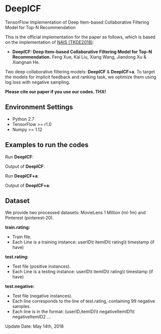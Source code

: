 # DeepICF
TensorFlow Implementation of Deep Item-based Collaborative Filtering Model for Top-N Recommendation

This is the official implementation for the paper as follows, which is based on the implementation of [NAIS (TKDE2018)](https://github.com/AaronHeee/Neural-Attentive-Item-Similarity-Model):
- **DeepICF: Deep Item-based Collaborative Filtering Model for Top-N Recommendation.**
Feng Xue, Kai Liu, Xiang Wang, Jiandong Xu & Xiangnan He.

Two deep collaborative filtering models: **DeepICF** & **DeepICF+a**. To target the models for implicit feedback and ranking task, we optimize them using log loss with negative sampling.

**Please cite our paper if you use our codes. THX!**

## Environment Settings
- Python 2.7
- TensorFlow >= r1.0
- Numpy >= 1.12

## Examples to run the codes
Run **DeepICF**:

Output of **DeepICF**:

Run **DeepICF+a**:

Output of **DeepICF+a**:

## Dataset
We provide two processed datasets: MovieLens 1 Million (ml-1m) and Pinterest (pinterest-20).

**train.rating:**
- Train file.
- Each Line is a training instance: userID\t itemID\t rating\t timestamp (if have)

**test.rating:**
- Test file (positive instances).
- Each Line is a testing instance: userID\t itemID\t rating\t timestamp (if have)

**test.negative:**
- Test file (negative instances).
- Each line corresponds to the line of test.rating, containing 99 negative samples.
- Each line is in the format: (userID,itemID)\t negativeItemID1\t negativeItemID2 ...

Update Date: May 14th, 2018
